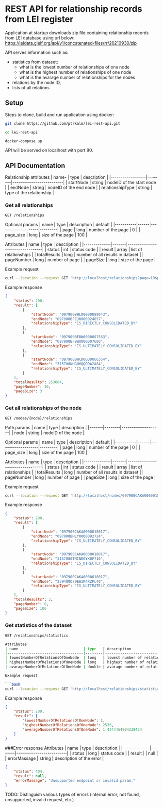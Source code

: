 
# REST API for relationship records from LEI register
Application at startup downloads zip file containing relationship records from LEI database using url below:<br>
https://leidata.gleif.org/api/v1/concatenated-files/rr/20210930/zip

API serves information such as:
- statistics from dataset:
  - what is the lowest number of relationships of one node
  - what is the highest number of relationships of one node
  - what is the avarage number of relationships for the nodes
- relations by the node ID,
- lists of all relations

## Setup
Steps to clone, build and run application using docker:
```bash
git clone https://github.com/ptrkalm/lei-rest-api.git
```

```bash
cd lei-rest-api
```

```bash
docker-compose up
```

API will be served on localhost with port 80.

## API Documentation
Relationship attributes
| name-            | type   | description              |
|------------------|--------|--------------------------|
| startNode        | string | nodeID of the start node |
| endNode          | string | nodeID of the end node   |
| relationshipType | string | type of the relationship |

### Get all relationships
```bash
GET /relationships
```

Optional params
| name      | type | description        | default |
|-----------|------|--------------------|---------|
| page      | long | number of the page | 0       |
| page_size | long | size of the page   | 100     |

Attributes
| name         | type  | description                      |
|--------------|-------|----------------------------------|
| status       | int   | status code                      |
| result       | array | list of relationships            |
| totalResults | long  | number of all results in dataset |
| pageNumber   | long  | number of page                   |
| pageSize     | long  | size of the page                 |

Example request

```bash
curl --location --request GET 'http://localhost/relationships?page=10&page_size=3'
```

Example response

```json
{
    "status": 200,
    "result": [
        {
            "startNode": "097900BHLO0000089043",
            "endNode": "097900BFEJ0000024657",
            "relationshipType": "IS_DIRECTLY_CONSOLIDATED_BY"
        },
        {
            "startNode": "097900BFBW0000007583",
            "endNode": "097900BFBW0000007680",
            "relationshipType": "IS_ULTIMATELY_CONSOLIDATED_BY"
        },
        {
            "startNode": "097900BHCD0000066364",
            "endNode": "315700KHGU6QQQQA2A84",
            "relationshipType": "IS_ULTIMATELY_CONSOLIDATED_BY"
        }
    ],
    "totalResults": 253604,
    "pageNumber": 10,
    "pageSize": 3
}
```

### Get all relationships of the node
```bash
GET /nodes/{node}/relationships
```
Path params
| name  | type   | description        |
|-------|--------|--------------------|
| node  | string | nodeID of the node |

Optional params
| name      | type | description        | default |
|-----------|------|--------------------|---------|
| page      | long | number of the page | 0       |
| page_size | long | size of the page   | 100     |

Attributes
| name         | type  | description                      |
|--------------|-------|----------------------------------|
| status       | int   | status code                      |
| result       | array | list of relationships            |
| totalResults | long  | number of all results in dataset |
| pageNumber   | long  | number of page                   |
| pageSize     | long  | size of the page                 |

Example request

```bash
curl --location --request GET 'http://localhost/nodes/097900CAKA0000018017/relationships'
```

Example response

```json
{
    "status": 200,
    "result": [
        {
            "startNode": "097900CAKA0000018017",
            "endNode": "097900BHLY0000092724",
            "relationshipType": "IS_ULTIMATELY_CONSOLIDATED_BY"
        },
        {
            "startNode": "097900CAKA0000018017",
            "endNode": "3157000TNINEGYK0F710",
            "relationshipType": "IS_DIRECTLY_CONSOLIDATED_BY"
        },
        {
            "startNode": "097900CAKA0000018017",
            "endNode": "259400O79EWIK4XZPL40",
            "relationshipType": "IS_ULTIMATELY_CONSOLIDATED_BY"
        }
    ],
    "totalResults": 3,
    "pageNumber": 0,
    "pageSize": 100
}
```

### Get statistics of the dataset
```bash
GET /relationships/statistics

Attributes
| name                              | type   | description                               |
|-----------------------------------|--------|-------------------------------------------|
| lowestNumberOfRelationsOfOneNode  | long   | lowest number of relations of one node    |
| highestNumberOfRelationsOfOneNode | long   | highest number of relations of one node   |
| avarageNumberOfRelationsOfOneNode | double | avarage number of relations for the nodes |

Example request

```bash
curl --location --request GET 'http://localhost/relationships/statistics'
```

Example response

```json
{
    "status": 200,
    "result": {
        "lowestNumberOfRelationsOfOneNode": 1,
        "highestNumberOfRelationsOfOneNode": 2530,
        "averageNumberOfRelationsOfOneNode": 1.4244454804338424
    }
}
```

###Error response
Attributes 
| name         | type   | description              |
|--------------|--------|--------------------------|
| status       | long   | status code              |
| result       |        | null                     |
| errorMassage | string | description of the error |
```json
{
    "status": 404,
    "result": null,
    "errorMassage": "Unsupported endpoint or invalid param."
}
```

TODO: Distinguish various types of errors (internal error, not found, unsupported, invalid request, etc.)

